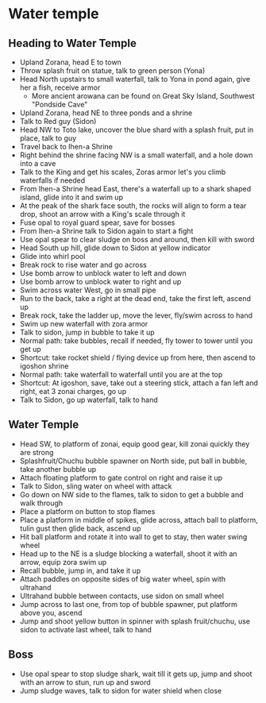 # Water temple
## Heading to Water Temple
- Upland Zorana, head E to town
- Throw splash fruit on statue, talk to green person (Yona)
- Head North upstairs to small waterfall, talk to Yona in pond again, give her a fish, receive armor
  - More ancient arowana can be found on Great Sky Island, Southwest "Pondside Cave"
- Upland Zorana, head NE to three ponds and a shrine
- Talk to Red guy (Sidon)
- Head NW to Toto lake, uncover the blue shard with a splash fruit, put in place, talk to guy
- Travel back to Ihen-a Shrine
- Right behind the shrine facing NW is a small waterfall, and a hole down into a cave
- Talk to the King and get his scales, Zoras armor let's you climb waterfalls if needed
- From Ihen-a Shrine head East, there's a waterfall up to a shark shaped island, glide into it and swim up
- At the peak of the shark face south, the rocks will align to form a tear drop, shoot an arrow with a King's scale through it
- Fuse opal to royal guard spear, save for bosses
- From Ihen-a Shrine talk to Sidon again to start a fight
- Use opal spear to clear sludge on boss and around, then kill with sword
- Head South up hill, glide down to Sidon at yellow indicator
- Glide into whirl pool
- Break rock to rise water and go across
- Use bomb arrow to unblock water to left and down
- Use bomb arrow to unblock water to right and up
- Swim across water West, go in small pipe
- Run to the back, take a right at the dead end, take the first left, ascend up
- Break rock, take the ladder up, move the lever, fly/swim across to hand
- Swim up new waterfall with zora armor
- Talk to sidon, jump in bubble to take it up
- Normal path: take bubbles, recall if needed, fly tower to tower until you get up
- Shortcut: take rocket shield / flying device up from here, then ascend to igoshon shrine
- Normal path: take waterfall to waterfall until you are at the top
- Shortcut: At igoshon, save, take out a steering stick, attach a fan left and right, eat 3 zonai charges, go up
- Talk to Sidon, go up waterfall, talk to hand

## Water Temple
- Head SW, to platform of zonai, equip good gear, kill zonai quickly they are strong
- Splashfruit/Chuchu bubble spawner on North side, put ball in bubble, take another bubble up
- Attach floating platform to gate control on right and raise it up
- Talk to Sidon, sling water on wheel with attack
- Go down on NW side to the flames, talk to sidon to get a bubble and walk through
- Place a platform on button to stop flames
- Place a platform in middle of spikes, glide across, attach ball to platform, tulin gust then glide back, ascend up
- Hit ball platform and rotate it into wall to get to stay, then water swing wheel
- Head up to the NE is a sludge blocking a waterfall, shoot it with an arrow, equip zora swim up
- Recall bubble, jump in, and take it up
- Attach paddles on opposite sides of big water wheel, spin with ultrahand
- Ultrahand bubble between contacts, use sidon on small wheel
- Jump across to last one, from top of bubble spawner, put platform above you, ascend
- Jump and shoot yellow button in spinner with splash fruit/chuchu, use sidon to activate last wheel, talk to hand

## Boss
- Use opal spear to stop sludge shark, wait till it gets up, jump and shoot with an arrow to stun, run up and sword
- Jump sludge waves, talk to sidon for water shield when close
